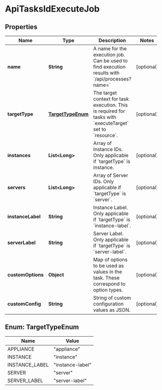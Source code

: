 

# ApiTasksIdExecuteJob

## Properties

Name | Type | Description | Notes
------------ | ------------- | ------------- | -------------
**name** | **String** | A name for the execution job. Can be used to find execution results with &#x60;/api/processes?name&#x3D;&#x60; |  [optional]
**targetType** | [**TargetTypeEnum**](#TargetTypeEnum) | The target context for task execution. This is required for tasks with &#x60;executeTarget&#x60; set to &#x60;resource&#x60;. |  [optional]
**instances** | **List&lt;Long&gt;** | Array of Instance IDs. Only applicable if &#x60;targetType&#x60; is instance. |  [optional]
**servers** | **List&lt;Long&gt;** | Array of Server IDs. Only applicable if &#x60;targetType&#x60; is &#x60;server&#x60;. |  [optional]
**instanceLabel** | **String** | Instance Label. Only applicable if &#x60;targetType&#x60; is &#x60;instance-label&#x60;. |  [optional]
**serverLabel** | **String** | Server Label. Only applicable if &#x60;targetType&#x60; is &#x60;server-label&#x60;. |  [optional]
**customOptions** | **Object** | Map of options to be used as values in the task. These correspond to option types. |  [optional]
**customConfig** | **String** | String of custom configuration values as JSON. |  [optional]



## Enum: TargetTypeEnum

Name | Value
---- | -----
APPLIANCE | &quot;appliance&quot;
INSTANCE | &quot;instance&quot;
INSTANCE_LABEL | &quot;instance-label&quot;
SERVER | &quot;server&quot;
SERVER_LABEL | &quot;server-label&quot;



